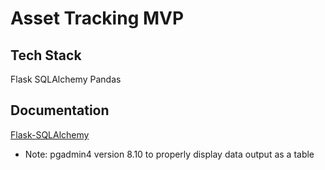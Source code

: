 # Asset Tracking MVP

## Tech Stack

Flask
SQLAlchemy
Pandas

## Documentation

[Flask-SQLAlchemy](https://flask-sqlalchemy.palletsprojects.com/en/stable/quickstart/)

- Note: pgadmin4 version 8.10 to properly display data output as a table
